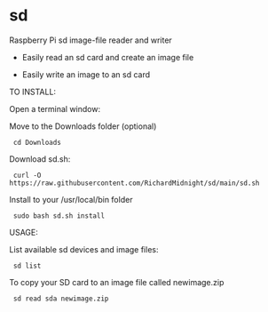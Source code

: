 # sd
Raspberry Pi sd image-file reader and writer

 - Easily read an sd card and create an image file

 - Easily write an image to an sd card



TO INSTALL:

Open a terminal window:

Move to the Downloads folder (optional)

     cd Downloads

Download sd.sh:

     curl -O https://raw.githubusercontent.com/RichardMidnight/sd/main/sd.sh


Install to your /usr/local/bin folder

     sudo bash sd.sh install


USAGE:

List available sd devices and image files:

     sd list 
     

To copy your SD card to an image file called newimage.zip

     sd read sda newimage.zip
